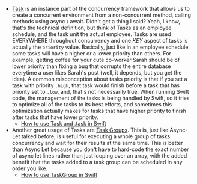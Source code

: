 - [Task](https://developer.apple.com/documentation/swift/task) is an instance part of the concurrency framework that allows us to create a concurrent environment from a non-concurrent method, calling methods using async \ await. Didn't get a thing I said? Yeah, I know, that's the technical definition, but think of Tasks as an employee schedule, and the task unit the actual employee. Tasks are used EVERYWHERE throughout concurrency and one *KEY* aspect of tasks is actually the `priority` value. Basically, just like in an employee schedule, some tasks will have a higher or a lower priority than others. For example, getting coffee for your cute co-worker Sarah should be of lower priority than fixing a bug that corrupts the entire database everytime a user likes Sarah's post (well, it depends, but you get the idea). A common misconception about tasks priority is that if you set a task with priority `.high`, that task would finish before a task that has priority set to `.low`, and, that's not necessarily true. When running Swift code, the management of the tasks is being handled by Swift, so it tries to optimize all of the tasks to its best efforts, and sometimes this optimization actually makes for tasks that have higher priority to finish after tasks that have lower priority. 
	- [How to use Task and .task in Swift](https://youtu.be/fTtaEYo14jI?si=1XjBCk0yG87PfOBu)
- Another great usage of Tasks are [Task Groups](https://developer.apple.com/documentation/swift/taskgroup). This is, just like Async-Let talked before, is useful for executing a whole group of tasks concurrency and wait for their results at the same time. This is better than Async Let because you don't have to hard-code the exact number of async let lines rather than just looping over an array, with the added benefit that the tasks added to a task group can be scheduled in any order you like.
	- [How to use TaskGroup in Swift](https://youtu.be/epBbbysk5cU?si=v1mFHexHy5mn_tcA)